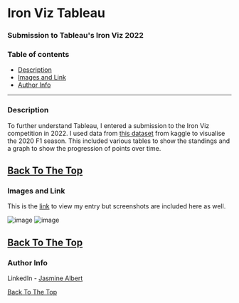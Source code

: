 # Iron Viz Tableau
### Submission to Tableau's Iron Viz 2022

### Table of contents
- [Description](#description)
- [Images and Link](#Visualisations)
- [Author Info](#author-info)

---
### Description
To further understand Tableau, I entered a submission to the Iron Viz competition in 2022. I used data from [this dataset](https://www.kaggle.com/datasets/enesbeinci/formula-1-2019-2020-race-results) from kaggle to visualise the 2020 F1 season. This included various tables to show the standings and a graph to show the progression of points over time.

[Back To The Top](#Iron-Viz-Tableau)
---
### Images and Link
This is the [link](https://public.tableau.com/app/profile/jasmine.albert/viz/f1stats/F1dashboard) to view my entry but screenshots are included here as well.

![image](https://user-images.githubusercontent.com/116348107/221904743-c616b620-9d3e-4946-ac5b-1f9885b56106.png)
![image](https://user-images.githubusercontent.com/116348107/221904825-0401dbef-0616-4298-8698-aa84d1f8ed7c.png)


[Back To The Top](#Iron-Viz-Tableau)
---
### Author Info

LinkedIn - [Jasmine Albert](https://www.linkedin.com/in/jasmine-albert-99029b207/)

[Back To The Top](#Iron-Viz-Tableau)
